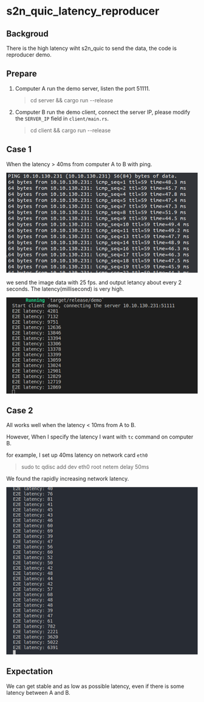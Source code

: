 # s2n_quic_latency_reproducer

## Backgroud

There is the high latency wiht s2n_quic to send the data, the code is reproducer demo.

## Prepare

1. Computer A run the demo server, listen the port 51111.

    > cd server && cargo run --release

2. Computer B run the demo client, connect the server IP, please modify the `SERVER_IP` field in `client/main.rs`.

    > cd client && cargo run --release

## Case 1

When the latency > 40ms from computer A to B with ping. 

![ping from A to B](./ping.png)

we send the image data with 25 fps. and output letancy about every 2 seconds. The latency(millisecond) is very high.

![case 1](./case_1.png)

## Case 2

All works well when the latency < 10ms from A to B.

However, When I specify the latency I want with `tc` command on computer B.

for example, I set up 40ms latency on network card `eth0` 

> sudo tc qdisc add dev eth0 root netem delay 50ms

We found the rapidly increasing network latency.

![case 2](./case_2.png)

## Expectation

We can get stable and as low as possible latency, even if there is some latency between A and B.
